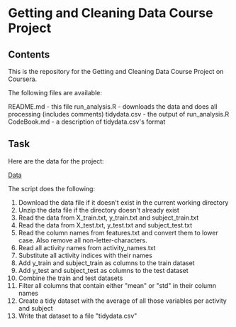 # Getting and Cleaning Data Course Project

## Contents

This is the repository for the Getting and Cleaning Data Course Project on Coursera.

The following files are available:

README.md      - this file
run_analysis.R - downloads the data and does all processing (includes comments)
tidydata.csv   - the output of run_analysis.R
CodeBook.md    - a description of tidydata.csv's format

## Task

Here are the data for the project:

[Data](https://d396qusza40orc.cloudfront.net/getdata%2Fprojectfiles%2FUCI%20HAR%20Dataset.zip)

The script does the following:

1. Download the data file if it doesn't exist in the current working directory
2. Unzip the data file if the directory doesn't already exist
3. Read the data from X_train.txt, y_train.txt and subject_train.txt
4. Read the data from X_test.txt, y_test.txt and subject_test.txt
5. Read the column names from features.txt and convert them to lower case. Also remove all non-letter-characters.
6. Read all activity names from activity_names.txt
7. Substitute all activity indices with their names
8. Add y_train and subject_train as columns to the train dataset
9. Add y_test and subject_test as columns to the test dataset
10. Combine the train and test datasets
11. Filter all columns that contain either "mean" or "std" in their column names
12. Create a tidy dataset with the average of all those variables per activity and subject
13. Write that dataset to a file "tidydata.csv"



